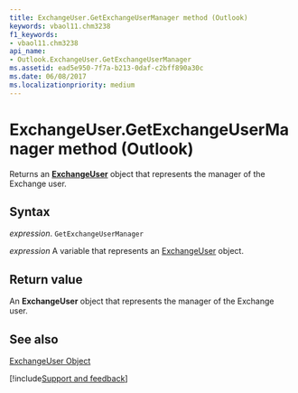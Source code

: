 ```yaml
---
title: ExchangeUser.GetExchangeUserManager method (Outlook)
keywords: vbaol11.chm3238
f1_keywords:
- vbaol11.chm3238
api_name:
- Outlook.ExchangeUser.GetExchangeUserManager
ms.assetid: ead5e950-7f7a-b213-0daf-c2bff890a30c
ms.date: 06/08/2017
ms.localizationpriority: medium
---
```



# ExchangeUser.GetExchangeUserManager method (Outlook)

Returns an **[ExchangeUser](Outlook.ExchangeUser.md)** object that represents the manager of the Exchange user.


## Syntax

_expression_. `GetExchangeUserManager`

_expression_ A variable that represents an [ExchangeUser](Outlook.ExchangeUser.md) object.


## Return value

An **ExchangeUser** object that represents the manager of the Exchange user.


## See also


[ExchangeUser Object](Outlook.ExchangeUser.md)

[!include[Support and feedback](~/includes/feedback-boilerplate.md)]